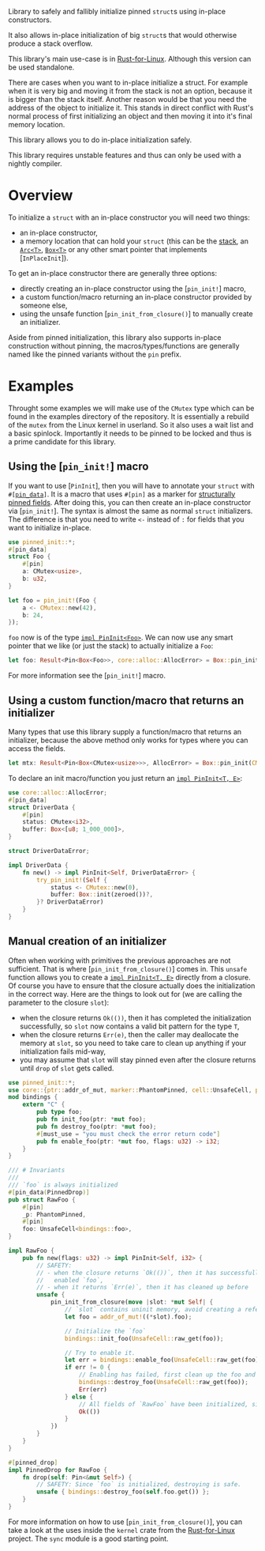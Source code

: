 Library to safely and fallibly initialize pinned `struct`s using in-place constructors.

It also allows in-place initialization of big `struct`s that would otherwise produce a stack
overflow.

This library's main use-case is in [Rust-for-Linux]. Although this version can be used
standalone.

There are cases when you want to in-place initialize a struct. For example when it is very big
and moving it from the stack is not an option, because it is bigger than the stack itself.
Another reason would be that you need the address of the object to initialize it. This stands
in direct conflict with Rust's normal process of first initializing an object and then moving
it into it's final memory location.

This library allows you to do in-place initialization safely.

This library requires unstable features and thus can only be used with a nightly compiler.

# Overview

To initialize a `struct` with an in-place constructor you will need two things:
- an in-place constructor,
- a memory location that can hold your `struct` (this can be the [stack], an [`Arc<T>`],
  [`Box<T>`] or any other smart pointer that implements [`InPlaceInit`]).

To get an in-place constructor there are generally three options:
- directly creating an in-place constructor using the [`pin_init!`] macro,
- a custom function/macro returning an in-place constructor provided by someone else,
- using the unsafe function [`pin_init_from_closure()`] to manually create an initializer.

Aside from pinned initialization, this library also supports in-place construction without pinning,
the macros/types/functions are generally named like the pinned variants without the `pin`
prefix.

# Examples

Throught some examples we will make use of the `CMutex` type which can be found in the examples
directory of the repository. It is essentially a rebuild of the `mutex` from the Linux kernel
in userland. So it also uses a wait list and a basic spinlock. Importantly it needs to be
pinned to be locked and thus is a prime candidate for this library.

## Using the [`pin_init!`] macro

If you want to use [`PinInit`], then you will have to annotate your `struct` with
`#[`[`pin_data`]`]`. It is a macro that uses `#[pin]` as a marker for
[structurally pinned fields]. After doing this, you can then create an in-place constructor via
[`pin_init!`]. The syntax is almost the same as normal `struct` initializers. The difference is
that you need to write `<-` instead of `:` for fields that you want to initialize in-place.

```rust
use pinned_init::*;
#[pin_data]
struct Foo {
    #[pin]
    a: CMutex<usize>,
    b: u32,
}

let foo = pin_init!(Foo {
    a <- CMutex::new(42),
    b: 24,
});
```

`foo` now is of the type [`impl PinInit<Foo>`]. We can now use any smart pointer that we like
(or just the stack) to actually initialize a `Foo`:

```rust
let foo: Result<Pin<Box<Foo>>, core::alloc::AllocError> = Box::pin_init(foo);
```

For more information see the [`pin_init!`] macro.

## Using a custom function/macro that returns an initializer

Many types that use this library supply a function/macro that returns an initializer, because
the above method only works for types where you can access the fields.

```rust
let mtx: Result<Pin<Box<CMutex<usize>>>, AllocError> = Box::pin_init(CMutex::new(42));
```

To declare an init macro/function you just return an [`impl PinInit<T, E>`]:

```rust
use core::alloc::AllocError;
#[pin_data]
struct DriverData {
    #[pin]
    status: CMutex<i32>,
    buffer: Box<[u8; 1_000_000]>,
}

struct DriverDataError;

impl DriverData {
    fn new() -> impl PinInit<Self, DriverDataError> {
        try_pin_init!(Self {
            status <- CMutex::new(0),
            buffer: Box::init(zeroed())?,
        }? DriverDataError)
    }
}
```

## Manual creation of an initializer

Often when working with primitives the previous approaches are not sufficient. That is where
[`pin_init_from_closure()`] comes in. This `unsafe` function allows you to create a
[`impl PinInit<T, E>`] directly from a closure. Of course you have to ensure that the closure
actually does the initialization in the correct way. Here are the things to look out for
(we are calling the parameter to the closure `slot`):
- when the closure returns `Ok(())`, then it has completed the initialization successfully, so
  `slot` now contains a valid bit pattern for the type `T`,
- when the closure returns `Err(e)`, then the caller may deallocate the memory at `slot`, so
  you need to take care to clean up anything if your initialization fails mid-way,
- you may assume that `slot` will stay pinned even after the closure returns until `drop` of
  `slot` gets called.

```rust
use pinned_init::*;
use core::{ptr::addr_of_mut, marker::PhantomPinned, cell::UnsafeCell, pin::Pin};
mod bindings {
    extern "C" {
        pub type foo;
        pub fn init_foo(ptr: *mut foo);
        pub fn destroy_foo(ptr: *mut foo);
        #[must_use = "you must check the error return code"]
        pub fn enable_foo(ptr: *mut foo, flags: u32) -> i32;
    }
}

/// # Invariants
///
/// `foo` is always initialized
#[pin_data(PinnedDrop)]
pub struct RawFoo {
    #[pin]
    _p: PhantomPinned,
    #[pin]
    foo: UnsafeCell<bindings::foo>,
}

impl RawFoo {
    pub fn new(flags: u32) -> impl PinInit<Self, i32> {
        // SAFETY:
        // - when the closure returns `Ok(())`, then it has successfully initialized and
        //   enabled `foo`,
        // - when it returns `Err(e)`, then it has cleaned up before
        unsafe {
            pin_init_from_closure(move |slot: *mut Self| {
                // `slot` contains uninit memory, avoid creating a reference.
                let foo = addr_of_mut!((*slot).foo);

                // Initialize the `foo`
                bindings::init_foo(UnsafeCell::raw_get(foo));

                // Try to enable it.
                let err = bindings::enable_foo(UnsafeCell::raw_get(foo), flags);
                if err != 0 {
                    // Enabling has failed, first clean up the foo and then return the error.
                    bindings::destroy_foo(UnsafeCell::raw_get(foo));
                    Err(err)
                } else {
                    // All fields of `RawFoo` have been initialized, since `_p` is a ZST.
                    Ok(())
                }
            })
        }
    }
}

#[pinned_drop]
impl PinnedDrop for RawFoo {
    fn drop(self: Pin<&mut Self>) {
        // SAFETY: Since `foo` is initialized, destroying is safe.
        unsafe { bindings::destroy_foo(self.foo.get()) };
    }
}
```

For more information on how to use [`pin_init_from_closure()`], you can take a look at the
uses inside the `kernel` crate from the [Rust-for-Linux] project. The `sync` module is a good
starting point.

[structurally pinned fields]:
    https://doc.rust-lang.org/std/pin/index.html#pinning-is-structural-for-field
[stack]: crate::stack_pin_init
[`Arc<T>`]: alloc::sync::Arc
[`Box<T>`]: alloc::boxed::Box
[`impl PinInit<Foo>`]: PinInit
[`impl PinInit<T, E>`]: PinInit
[`impl Init<T, E>`]: Init
[`pin_data`]: ::pinned_init_macro::pin_data
[Rust-for-Linux]: https://rust-for-linux.com/

